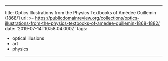 ---
title: Optics Illustrations from the Physics Textbooks of Amédée Guillemin (1868/1
url: >-
  https://publicdomainreview.org/collections/optics-illustrations-from-the-physics-textbooks-of-amedee-guillemin-1868-1882/
date: '2019-07-14T10:58:04.000Z'
tags:
  - optical illusions
  - art
  - physics
---  - 

